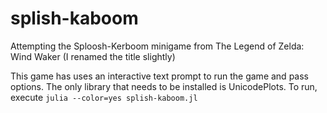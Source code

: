 # splish-kaboom

Attempting the Sploosh-Kerboom minigame from The Legend of Zelda: Wind Waker (I renamed the title slightly)

This game has uses an interactive text prompt to run the game and pass options.  The only library that needs to be installed is UnicodePlots.  To run, execute `julia --color=yes splish-kaboom.jl`
